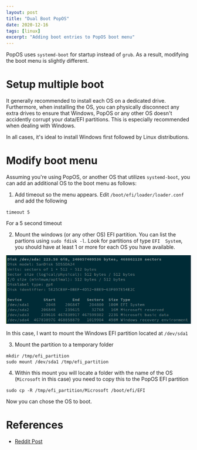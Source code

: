 ```yaml
---
layout: post
title: "Dual Boot PopOS"
date: 2020-12-16
tags: [linux]
excerpt: "Adding boot entries to PopOS boot menu"
---
```


PopOS uses `systemd-boot` for startup instead of `grub`. 
As a result, modifying the boot menu is slightly different. 

# Setup multiple boot

It generally recommended to install each OS on a dedicated drive. 
Furthermore, when installing the OS, you can physically disconnect any extra drives to ensure that Windows, PopOS or any other OS doesn't accidently  corrupt your data/EFI partitions. 
This is especially recommended when dealing with Windows. 

In all cases, it's ideal to install Windows first followed by Linux distributions. 

# Modify boot menu

Assuming you're using PopOS, or another OS that utilizes `systemd-boot`, you can add an additional OS to the boot menu as follows:

1. Add timeout so the menu appears. Edit `/boot/efi/loader/loader.conf` and add the following 
~~~
timeout 5
~~~
For a 5 second timeout

2. Mount the windows (or any other OS) EFI partition. You can list the partions using `sudo fdisk -l`. 
Look for partitions of type `EFI  System`, you should have at least 1 or more for each OS you have available. 


![fdisk](/assets/fdisk.png)

In this case, I want to mount the Windows EFI partition located at `/dev/sda1`

3. Mount the partition to a temporary folder

~~~
mkdir /tmp/efi_partition
sudo mount /dev/sda1 /tmp/efi_partition
~~~

4. Within this mount you will locate a folder with the name of the OS (`Microsoft` in this case) you need to copy this to the PopOS EFI partition

~~~
sudo cp -R /tmp/efi_partition/Microsoft /boot/efi/EFI
~~~

Now you can chose the OS to boot. 

# References

* [Reddit Post](https://www.reddit.com/r/pop_os/comments/gjsr6r/psa_how_to_dual_boot_pop_os_with_windows_with_a/)
